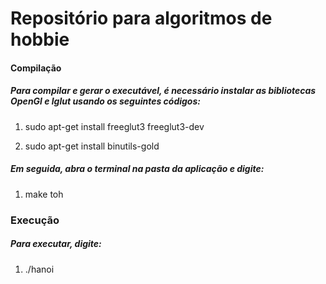 # Repositório para algoritmos de hobbie


#### Compilação

##### Para compilar e gerar o executável, é necessário instalar as bibliotecas OpenGl e lglut usando os seguintes códigos:

1. sudo apt-get install freeglut3 freeglut3-dev

2. sudo apt-get install binutils-gold

##### Em seguida, abra o terminal na pasta da aplicação e digite: 
1. make toh

### Execução

##### Para executar, digite:
1. ./hanoi <quantidade de discos> <tempo em segundos>

